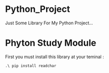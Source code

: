# Python_Project
Just Some Library For My Python Project...

<h1 aligh="center">Phyton Study Module</h1>
First you must install this library at your teminal :

```
.\ pip install readchar
```
